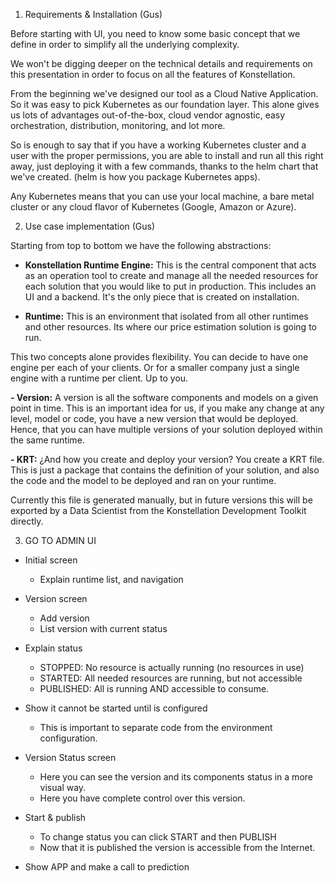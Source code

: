 
1.  Requirements & Installation (Gus)

Before starting with UI, you need to know some basic concept that we define in order to simplify all the underlying complexity. 

We won't be digging deeper on the technical details and requirements on this presentation in order to focus on all the features of Konstellation. 

From the beginning we've designed our tool as a Cloud Native Application. So it was easy to pick Kubernetes as our foundation layer. This alone gives us lots of advantages out-of-the-box, cloud vendor agnostic, easy orchestration, distribution, monitoring, and lot more.

So is enough to say that if you have a working Kubernetes cluster and a user with the proper permissions, you are able to install and run all this right away, just deploying it with a few commands, thanks to the helm chart that we've created. (helm is how you package Kubernetes apps).

Any Kubernetes means that you can use your local machine, a bare metal cluster or any cloud flavor of Kubernetes (Google, Amazon or Azure).


2.  Use case implementation (Gus)

Starting from top to bottom we have the following abstractions:


- **Konstellation Runtime Engine:** 
	This is the central component that acts as an operation tool to create and manage all the needed resources for each solution that you would like to put in production. This includes an UI and a backend. It's the only piece that is created on installation.

- **Runtime:**
This is an environment that isolated from all other runtimes and other resources. Its where our price estimation solution is going to run. 

This two concepts alone provides flexibility. You can decide to have one engine per each of your clients. Or for a smaller company just a single engine with a runtime per client. Up to you.

**- Version:**
A version is all the software components and models on a given point in time. This is an important idea for us, if you make any change at any level, model or code, you have a new version that would be deployed. Hence, that you can have multiple versions of your solution deployed within the same runtime.

**- KRT:** 
¿And how you create and deploy your version? You create a KRT file. This is just a package that contains the definition of your solution, and also the code and the model to be deployed and ran on your runtime.

Currently this file is generated manually, but in future versions this will be exported by a Data Scientist from the Konstellation Development Toolkit directly. 


3.  GO TO ADMIN UI

- Initial screen
	- Explain runtime list, and navigation

- Version screen
	- Add version
	- List version with current status

- Explain status
	- STOPPED: No resource is actually running (no resources in use)
	- STARTED: All needed resources are running, but not accessible
	- PUBLISHED: All is running AND accessible to consume.

- Show it cannot be started until is configured
	- This is important to separate code from the environment configuration.

- Version Status screen
	- Here you can see the version and its components status in a more visual way.
	- Here you have complete control over this version. 

- Start & publish
	- To change status you can click START and then PUBLISH
	- Now that it is published the version is accessible from the Internet.

- Show APP and make a call to prediction




<!--stackedit_data:
eyJoaXN0b3J5IjpbMjA4NDEzMjYwOSwtMTU0OTMyNTUyLC0yMD
I3OTc1OTE3XX0=
-->